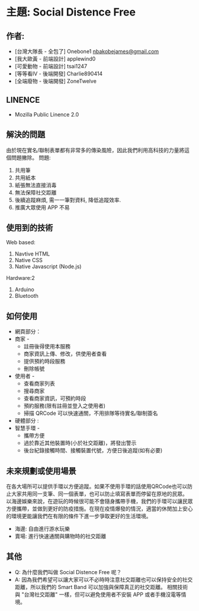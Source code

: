 # 主題: Social Distence Free

## 作者:
- [台灣大隊長 - 全包了] Onebone1 nbakobejames@gmail.com
- [我大歐黃 - 前端設計] applewind0
- [可愛動物 - 前端設計] tsai1247
- [等等看IV - 後端開發] Charlie890414
- [全端廢物 - 後端開發] ZoneTwelve

## LINENCE
- Mozilla Public Linence 2.0

## 解決的問題
由於現在實名/聯制表單都有非常多的傳染風險，因此我們利用高科技的力量將這個問題撇除。
問題:
1. 共用筆
2. 共用紙本
3. 紙張無法直接消毒
4. 無法保障社交距離
5. 後續追蹤麻煩, 需一一筆對資料, 降低追蹤效率.
6. 推廣大眾使用 APP 不易

## 使用到的技術
Web based:
1. Navtive HTML
2. Native CSS
3. Native Javascript (Node.js)

Hardware:2
1. Arduino
2. Bluetooth

## 如何使用
- 網頁部分：
- 商家 - 
     - 註冊後得使用本服務
     - 商家資訊上傳、修改，供使用者查看
     - 提供預約時段服務
     - 刪除帳號
- 使用者 -
     - 查看商家列表
     - 搜尋商家
     - 查看商家資訊，可預約時段
     - 預約服務(限有註冊並登入之使用者)
     - 掃描 QRCode 可以快速通關，不用排隊等待實名/聯制簽名
- 硬體部分 :
- 智慧手環 -
     - 攜帶方便
     - 過於靠近其他裝置時(小於社交距離)，將發出警示
     - 後台紀錄接觸時間、接觸裝置代號，方便日後追蹤(如有必要)

## 未來規劃或使用場景
在各大場所可以提供手環以方便追蹤。如果不使用手環的話使用QRCode也可以防止大家共用同一支筆、同一個表單，也可以防止填寫表單而停留在原地的民眾。
以海邊娛樂來說，在遊玩的時候很可能不會隨身攜帶手機，我們的手環可以讓民眾方便攜帶，並做到更好的防疫措施。在現在疫情爆發的情況，適當的休閒加上安心的環境更能讓我們在有限的條件下進一步爭取更好的生活環境。
- 海邊:
     自由進行游水玩樂
- 賣場:
     進行快速通關與購物時的社交距離

## 其他
- Q: 為什麼我們叫做 Social Distence Free 呢？
- A: 因為我們希望可以讓大家可以不必時時注意社交距離也可以保持安全的社交距離，所以我們的 Smart Band 可以加強與保障真正的社交距離。
    相關技術與 "台灣社交距離" 一樣，但可以避免使用者不安裝 APP 或者手機沒電等情境。
